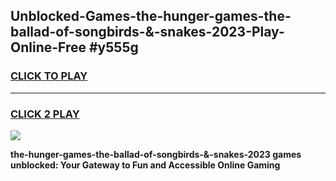 
## Unblocked-Games-the-hunger-games-the-ballad-of-songbirds-&-snakes-2023-Play-Online-Free #y555g
<h3>
<a href="https://us.freeplayer.one?title=the-hunger-games-the-ballad-of-songbirds-&-snakes-2023&ref=10M">CLICK TO PLAY</a></h3>
<hr>

<h3>
<a href="https://us.freeplayer.one?title=the-hunger-games-the-ballad-of-songbirds-&-snakes-2023&ref=10M">CLICK 2 PLAY</a>
  
</h3>

<a href="https://us.freeplayer.one?title=the-hunger-games-the-ballad-of-songbirds-&-snakes-2023&ref=10M"><img src="https://clearcache.store/games.png"></a>


**the-hunger-games-the-ballad-of-songbirds-&-snakes-2023 games unblocked: Your Gateway to Fun and Accessible Online Gaming**
